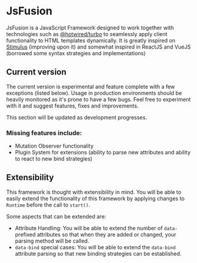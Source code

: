 # JsFusion

JsFusion is a JavaScript Framework designed to work together with technologies
such as [@hotwired/turbo](https://github.com/hotwired/turbo) to seamlessly
apply client functionality to HTML templates dynamically. It is greatly
inspired on [Stimulus](https://github.com/hotwired/stimulus) (improving upon
it) and somewhat inspired in ReactJS and VueJS (borrowed some syntax
strategies and implementations)

## Current version

The current version is experimental and feature complete with a few
exceptions (listed below). Usage in production environments should be
heavily monitored as it's prone to have a few bugs. Feel free
to experiment with it and suggest features, fixes and improvements.

This section will be updated as development progresses.

### Missing features include:

- Mutation Observer functionality
- Plugin System for extensions (ability to parse new attributes and
  ability to react to new bind strategies)

## Extensibility

This framework is thought with extensibility in mind. You will be able to
easily extend the functionality of this framework by applying changes to
`Runtime` before the call to `start()`.

Some aspects that can be extended are:

- Attribute Handling: You will be able to extend the number of `data-`
  prefixed attributes so that when they are added or changed, your parsing
  method will be called.
- `data-bind` special cases: You will be able to extend the `data-bind`
  attribute parsing so that new binding strategies can be established.
